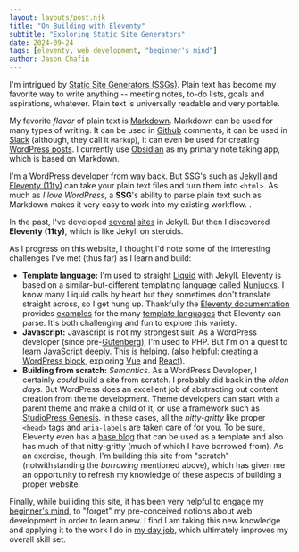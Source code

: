 ```yaml
---
layout: layouts/post.njk
title: "On Building with Eleventy"
subtitle: "Exploring Static Site Generators"
date: 2024-09-24
tags: [eleventy, web development, "beginner's mind"]
author: Jason Chafin
---
```

I'm intrigued by [Static Site Generators (SSGs)](https://jamstack.org/generators/). Plain text has become my favorite way to write anything -- meeting notes, to-do lists, goals and aspirations, whatever. Plain text is universally readable and very portable.

My favorite _flavor_ of plain text is [Markdown](https://en.wikipedia.org/wiki/Markdown). Markdown can be used for many types of writing. It can be used in [Github](https://docs.github.com/en/get-started/writing-on-github/getting-started-with-writing-and-formatting-on-github/basic-writing-and-formatting-syntax) comments, it can be used in [Slack](https://slack.com/help/articles/202288908-Format-your-messages) (although, they call it `Markup`), it can even be used for creating [WordPress posts](https://wordpress.com/support/wordpress-editor/blocks/markdown-block/). I currently use [Obsidian](https://obsidian.md) as my primary note taking app, which is based on Markdown.

I'm a WordPress developer from way back. But SSG's such as [Jekyll](https://jekyllrb.com/) and [Eleventy (11ty)](https://www.11ty.dev/) can take your plain text files and turn them into `<html>`. As much as _I love WordPress_, a **SSG**'s ability to parse plain text such as Markdown makes it very easy to work into my existing workflow. .

In the past, I've developed [several](https://giving.ucsc.edu/) [sites](https://inquiry.ucsc.edu/) in Jekyll. But then I discovered **Eleventy (11ty)**, which is like Jekyll on steroids.

As I progress on this website, I thought I'd note some of the interesting challenges I've met (thus far) as I learn and build:

- **Template language:** I'm used to straight [Liquid](https://shopify.github.io/liquid/) with Jekyll. Eleventy is based on a similar-but-different templating language called [Nunjucks](https://mozilla.github.io/nunjucks/). I know many Liquid calls by heart but they sometimes don't translate straight across, so I get hung up. Thankfully the [Eleventy documentation](https://www.11ty.dev/docs/) provides [examples](https://www.11ty.dev/docs/plugins/html-base/#advanced-usage) for the many [template languages](https://www.11ty.dev/docs/languages/) that Eleventy can parse. It's both challenging and fun to explore this variety.
- **Javascript:** Javascript is not my strongest suit. As a WordPress developer (since pre-[Gutenberg](https://wordpress.org/gutenberg/)), I'm used to PHP. But I'm on a quest to [learn JavaScript deeply](https://www.youtube.com/watch?v=KrZx4IY1IgU). This is helping. (also helpful: [creating a WordPress block](https://github.com/ucsc/ucsc-content-blocks), exploring [Vue](https://vuejs.org/) and [React](https://react.dev/)).
- **Building from scratch:** _Semantics_. As a WordPress Developer, I certainly _could_ build a site from scratch. I probably did back in the _olden days._ But WordPress does an excellent job of abstracting out content creation from theme development. Theme developers can start with a parent theme and make a child of it, or use a framework such as [StudioPress Genesis](https://www.studiopress.com/). In these cases, all the _nitty-gritty_ like proper `<head>` tags  and `aria-labels` are taken care of for you. To be sure, Eleventy even has a [base blog](https://github.com/11ty/eleventy-base-blog) that can be used as a template and also has much of that nitty-gritty (much of which I have borrowed from). As an exercise, though, I'm building this site from "scratch" (notwithstanding the _borrowing_ mentioned above), which has given me an opportunity to refresh my knowledge of these aspects of building a proper website.

Finally, while builiding this site, it has been very helpful to engage my [beginner's mind](https://en.wikipedia.org/wiki/Shoshin), to "forget" my pre-conceived notions about web development in order to learn anew. I find I am taking this new knowledge and applying it to the work I do in [my day job](https://campusdirectory.ucsc.edu/cd_detail?uid=jchafin), which ultimately improves my overall skill set.
